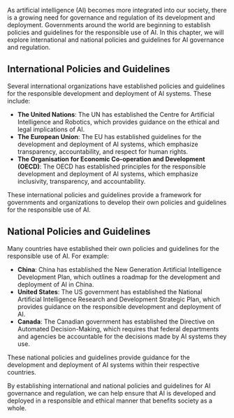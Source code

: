
As artificial intelligence (AI) becomes more integrated into our society, there is a growing need for governance and regulation of its development and deployment. Governments around the world are beginning to establish policies and guidelines for the responsible use of AI. In this chapter, we will explore international and national policies and guidelines for AI governance and regulation.

International Policies and Guidelines
-------------------------------------

Several international organizations have established policies and guidelines for the responsible development and deployment of AI systems. These include:

* **The United Nations**: The UN has established the Centre for Artificial Intelligence and Robotics, which provides guidance on the ethical and legal implications of AI.
* **The European Union**: The EU has established guidelines for the development and deployment of AI systems, which emphasize transparency, accountability, and respect for human rights.
* **The Organisation for Economic Co-operation and Development (OECD)**: The OECD has established principles for the responsible development and deployment of AI systems, which emphasize inclusivity, transparency, and accountability.

These international policies and guidelines provide a framework for governments and organizations to develop their own policies and guidelines for the responsible use of AI.

National Policies and Guidelines
--------------------------------

Many countries have established their own policies and guidelines for the responsible use of AI. For example:

* **China**: China has established the New Generation Artificial Intelligence Development Plan, which outlines a roadmap for the development and deployment of AI in China.
* **United States**: The US government has established the National Artificial Intelligence Research and Development Strategic Plan, which provides guidance on the responsible development and deployment of AI.
* **Canada**: The Canadian government has established the Directive on Automated Decision-Making, which requires that federal departments and agencies be accountable for the decisions made by AI systems they use.

These national policies and guidelines provide guidance for the development and deployment of AI systems within their respective countries.

By establishing international and national policies and guidelines for AI governance and regulation, we can help ensure that AI is developed and deployed in a responsible and ethical manner that benefits society as a whole.
